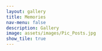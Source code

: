 ```yaml
---
layout: gallery
title: Memories
nav-menu: false
description: Gallery
image: assets/images/Pic_Posts.jpg
show_tile: true
---
```

